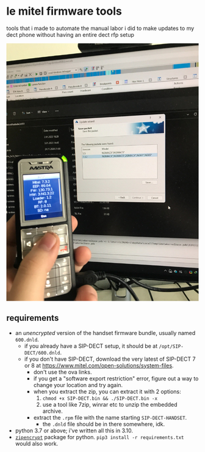 # le mitel firmware tools

tools that i made to automate the manual labor i did to make updates to my dect phone without having an entire dect rfp setup

![me, holding a dect handset showing its firmware version along with my computer screen in the background showing the same thing on an old updater app](docs/success.jpeg)

## requirements

  - an _unencrypted_ version of the handset firmware bundle, usually named `600.dnld`.
    * if you already have a SIP-DECT setup, it should be at `/opt/SIP-DECT/600.dnld`.
    * if you don't have SIP-DECT, download the very latest of SIP-DECT 7 or 8 at https://www.mitel.com/open-solutions/system-files.
      - don't use the ova links.
      - if you get a "software export restriction" error, figure out a way to change your location and try again.
      - when you extract the zip, you can extract it with 2 options:
        1) `chmod +x SIP-DECT.bin && ./SIP-DECT.bin -x`
        2) use a tool like 7zip, winrar etc to unzip the embedded archive.
      - extract the `.rpm` file with the name starting `SIP-DECT-HANDSET`.
        * the `.dnld` file should be in there somewhere, idk.
  - python 3.7 or above; i've written all this in 3.10.
  - [`zipencrypt`](https://pypi.org/project/zipencrypt/) package for python. `pip3 install -r requirements.txt` would also work.
